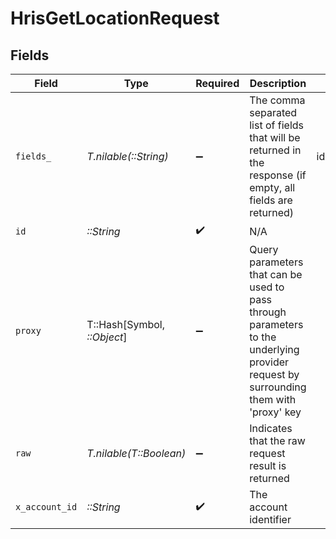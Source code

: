 # HrisGetLocationRequest


## Fields

| Field                                                                                                                                           | Type                                                                                                                                            | Required                                                                                                                                        | Description                                                                                                                                     | Example                                                                                                                                         |
| ----------------------------------------------------------------------------------------------------------------------------------------------- | ----------------------------------------------------------------------------------------------------------------------------------------------- | ----------------------------------------------------------------------------------------------------------------------------------------------- | ----------------------------------------------------------------------------------------------------------------------------------------------- | ----------------------------------------------------------------------------------------------------------------------------------------------- |
| `fields_`                                                                                                                                       | *T.nilable(::String)*                                                                                                                           | :heavy_minus_sign:                                                                                                                              | The comma separated list of fields that will be returned in the response (if empty, all fields are returned)                                    | id,remote_id,employee_id,remote_employee_id,name,phone_number,street_1,street_2,city,state,zip_code,country,location_type,created_at,updated_at |
| `id`                                                                                                                                            | *::String*                                                                                                                                      | :heavy_check_mark:                                                                                                                              | N/A                                                                                                                                             |                                                                                                                                                 |
| `proxy`                                                                                                                                         | T::Hash[Symbol, *::Object*]                                                                                                                     | :heavy_minus_sign:                                                                                                                              | Query parameters that can be used to pass through parameters to the underlying provider request by surrounding them with 'proxy' key            |                                                                                                                                                 |
| `raw`                                                                                                                                           | *T.nilable(T::Boolean)*                                                                                                                         | :heavy_minus_sign:                                                                                                                              | Indicates that the raw request result is returned                                                                                               |                                                                                                                                                 |
| `x_account_id`                                                                                                                                  | *::String*                                                                                                                                      | :heavy_check_mark:                                                                                                                              | The account identifier                                                                                                                          |                                                                                                                                                 |